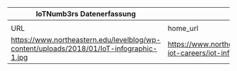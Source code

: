 |IoTNumb3rs Datenerfassung|||||||||||
| ---- | ---- | ---- | ---- | ---- | ---- | ---- | ---- | ---- | ---- | ---- |
||||||||||||
|URL|home_url|filename|device_class|device_count|market_class|market_volume|prognosis_year|publication_year|authorship_class|Dropbox folder|
|https://www.northeastern.edu/levelblog/wp-content/uploads/2018/01/IoT-infographic-1.jpg|https://www.northeastern.edu/levelblog/2018/01/25/guide-iot-careers/iot-infographic-1/|file5_file4_y7ItXsO.jpg||||||||Pattoho/20181118-1509|
